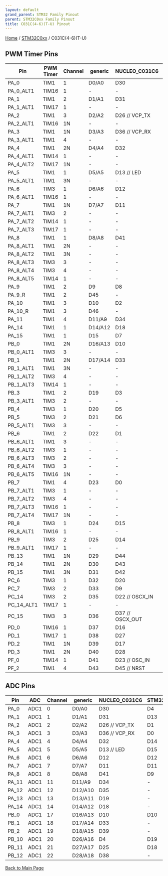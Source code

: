 ```yaml
---
layout: default
grand_parent: STM32 Family Pinout
parent: STM32C0xx Family Pinout
title: C031C(4-6)(T-U) Pinout
---
```


[Home](../../index.md) / [STM32C0xx](../index.md) / C031C(4-6)(T-U)

## PWM Timer Pins

| Pin | PWM Timer | Channel | generic | NUCLEO_C031C6 | STM32C0316_DK |
| --- | --- | --- | --- | --- | --- |
| PA_0 | TIM1 | 1 | D0/A0 | D30 | D4 |
| PA_0_ALT1 | TIM16 | 1 | - | - | - |
| PA_1 | TIM1 | 2 | D1/A1 | D31 | D13 |
| PA_1_ALT1 | TIM17 | 1 | - | - | - |
| PA_2 | TIM1 | 3 | D2/A2 | D26 // VCP_TX | D1 |
| PA_2_ALT1 | TIM16 | 1N | - | - | - |
| PA_3 | TIM1 | 1N | D3/A3 | D36 // VCP_RX | D0 |
| PA_3_ALT1 | TIM1 | 4 | - | - | - |
| PA_4 | TIM1 | 2N | D4/A4 | D32 | D14 |
| PA_4_ALT1 | TIM14 | 1 | - | - | - |
| PA_4_ALT2 | TIM17 | 1N | - | - | - |
| PA_5 | TIM1 | 1 | D5/A5 | D13 // LED | D15 |
| PA_5_ALT1 | TIM1 | 3N | - | - | - |
| PA_6 | TIM3 | 1 | D6/A6 | D12 | D12 |
| PA_6_ALT1 | TIM16 | 1 | - | - | - |
| PA_7 | TIM1 | 1N | D7/A7 | D11 | D11 |
| PA_7_ALT1 | TIM3 | 2 | - | - | - |
| PA_7_ALT2 | TIM14 | 1 | - | - | - |
| PA_7_ALT3 | TIM17 | 1 | - | - | - |
| PA_8 | TIM1 | 1 | D8/A8 | D41 | D9 |
| PA_8_ALT1 | TIM1 | 2N | - | - | - |
| PA_8_ALT2 | TIM1 | 3N | - | - | - |
| PA_8_ALT3 | TIM3 | 3 | - | - | - |
| PA_8_ALT4 | TIM3 | 4 | - | - | - |
| PA_8_ALT5 | TIM14 | 1 | - | - | - |
| PA_9 | TIM1 | 2 | D9 | D8 | D17 |
| PA_9_R | TIM1 | 2 | D45 | - | - |
| PA_10 | TIM1 | 3 | D10 | D2 | D16 |
| PA_10_R | TIM1 | 3 | D46 | - | - |
| PA_11 | TIM1 | 4 | D11/A9 | D34 | - |
| PA_14 | TIM1 | 1 | D14/A12 | D18 | - |
| PA_15 | TIM1 | 1 | D15 | D7 | - |
| PB_0 | TIM1 | 2N | D16/A13 | D10 | D10 |
| PB_0_ALT1 | TIM3 | 3 | - | - | - |
| PB_1 | TIM1 | 2N | D17/A14 | D33 | - |
| PB_1_ALT1 | TIM1 | 3N | - | - | - |
| PB_1_ALT2 | TIM3 | 4 | - | - | - |
| PB_1_ALT3 | TIM14 | 1 | - | - | - |
| PB_3 | TIM1 | 2 | D19 | D3 | - |
| PB_3_ALT1 | TIM3 | 2 | - | - | - |
| PB_4 | TIM3 | 1 | D20 | D5 | - |
| PB_5 | TIM3 | 2 | D21 | D6 | - |
| PB_5_ALT1 | TIM3 | 3 | - | - | - |
| PB_6 | TIM1 | 2 | D22 | D1 | D20 |
| PB_6_ALT1 | TIM1 | 3 | - | - | - |
| PB_6_ALT2 | TIM3 | 1 | - | - | - |
| PB_6_ALT3 | TIM3 | 2 | - | - | - |
| PB_6_ALT4 | TIM3 | 3 | - | - | - |
| PB_6_ALT5 | TIM16 | 1N | - | - | - |
| PB_7 | TIM1 | 4 | D23 | D0 | D21 |
| PB_7_ALT1 | TIM3 | 1 | - | - | - |
| PB_7_ALT2 | TIM3 | 4 | - | - | - |
| PB_7_ALT3 | TIM16 | 1 | - | - | - |
| PB_7_ALT4 | TIM17 | 1N | - | - | - |
| PB_8 | TIM3 | 1 | D24 | D15 | - |
| PB_8_ALT1 | TIM16 | 1 | - | - | - |
| PB_9 | TIM3 | 2 | D25 | D14 | - |
| PB_9_ALT1 | TIM17 | 1 | - | - | - |
| PB_13 | TIM1 | 1N | D29 | D44 | - |
| PB_14 | TIM1 | 2N | D30 | D43 | - |
| PB_15 | TIM1 | 3N | D31 | D42 | - |
| PC_6 | TIM3 | 1 | D32 | D20 | D2 |
| PC_7 | TIM3 | 2 | D33 | D9 | D3 |
| PC_14 | TIM3 | 2 | D35 | D22 // OSCX_IN | - |
| PC_14_ALT1 | TIM17 | 1 | - | - | - |
| PC_15 | TIM3 | 3 | D36 | D37 // OSCX_OUT | - |
| PD_0 | TIM16 | 1 | D37 | D16 | D5 |
| PD_1 | TIM17 | 1 | D38 | D27 | D6 |
| PD_2 | TIM1 | 1N | D39 | D17 | D7 |
| PD_3 | TIM1 | 2N | D40 | D28 | D8 |
| PF_0 | TIM14 | 1 | D41 | D23 // OSC_IN | - |
| PF_2 | TIM1 | 4 | D43 | D45 // NRST | - |


## ADC Pins

| Pin | ADC | Channel | generic | NUCLEO_C031C6 | STM32C0316_DK |
| --- | --- | --- | --- | --- | --- |
| PA_0 | ADC1 | 0 | D0/A0 | D30 | D4 |
| PA_1 | ADC1 | 1 | D1/A1 | D31 | D13 |
| PA_2 | ADC1 | 2 | D2/A2 | D26 // VCP_TX | D1 |
| PA_3 | ADC1 | 3 | D3/A3 | D36 // VCP_RX | D0 |
| PA_4 | ADC1 | 4 | D4/A4 | D32 | D14 |
| PA_5 | ADC1 | 5 | D5/A5 | D13 // LED | D15 |
| PA_6 | ADC1 | 6 | D6/A6 | D12 | D12 |
| PA_7 | ADC1 | 7 | D7/A7 | D11 | D11 |
| PA_8 | ADC1 | 8 | D8/A8 | D41 | D9 |
| PA_11 | ADC1 | 11 | D11/A9 | D34 | - |
| PA_12 | ADC1 | 12 | D12/A10 | D35 | - |
| PA_13 | ADC1 | 13 | D13/A11 | D19 | - |
| PA_14 | ADC1 | 14 | D14/A12 | D18 | - |
| PB_0 | ADC1 | 17 | D16/A13 | D10 | D10 |
| PB_1 | ADC1 | 18 | D17/A14 | D33 | - |
| PB_2 | ADC1 | 19 | D18/A15 | D39 | - |
| PB_10 | ADC1 | 20 | D26/A16 | D4 | D19 |
| PB_11 | ADC1 | 21 | D27/A17 | D25 | D18 |
| PB_12 | ADC1 | 22 | D28/A18 | D38 | - |


[Back to Main Page](../../index.md)